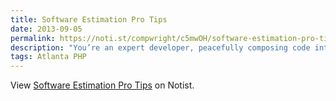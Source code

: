 ```yaml
---
title: Software Estimation Pro Tips
date: 2013-09-05
permalink: https://noti.st/compwright/c5mwOH/software-estimation-pro-tips
description: "You’re an expert developer, peacefully composing code into a profoundly elegant masterpiece, when suddenly your boss rushes in with the Next Big Idea that will Revolutionize The Way People Use The Internet. He’s on his way to pitch to a VC, and stops by to describe the Idea in excited terms. After a 30 second elevator pitch, he pops the question: “So, Ricky, how long do you think it will take to build this thing-a-ma-bob?” What do you say? In this presentation, Jonathon Hill presents ten Pro Tips that will cover your back, save your job, and keep your boss’s shirt."
tags: Atlanta PHP
---
```


<p data-notist="compwright/c5mwOH" data-ratio="4:3">View <a href="https://noti.st/compwright/c5mwOH">Software Estimation Pro Tips</a> on Notist.</p><script async src="https://on.notist.cloud/embed/002.js"></script>
